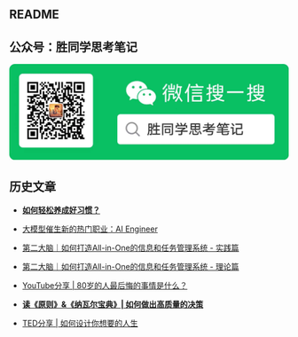 ## README

## 公众号：胜同学思考笔记
![](media/wechat.jpg)


## 历史文章

- **[如何轻松养成好习惯？](https://mp.weixin.qq.com/s/MWJQRY8uQci1aFhy_2k9Ng)**

- [大模型催生新的热门职业：AI Engineer](https://mp.weixin.qq.com/s/WV_N0VhOKsMLPZMP6jRKPw)

- [第二大脑｜如何打造All-in-One的信息和任务管理系统 - 实践篇](https://mp.weixin.qq.com/s/PGM2YEsgjepq2WsDaTE6AA)

- [第二大脑｜如何打造All-in-One的信息和任务管理系统 - 理论篇](https://mp.weixin.qq.com/s/b3d2PWCvZ2P4LgY6wr8Oaw)

- [YouTube分享 | 80岁的人最后悔的事情是什么？](https://mp.weixin.qq.com/s/AGHoDOSzItlUIwJ7kOmOmg)

- **[读《原则》&《纳瓦尔宝典》| 如何做出高质量的决策](https://mp.weixin.qq.com/s/eewBwKvoJBx6P2lhMnXZnA)**

- [TED分享 | 如何设计你想要的人生](https://mp.weixin.qq.com/s/a0K_F9VJLc9wglc8cJ1Zzg)
